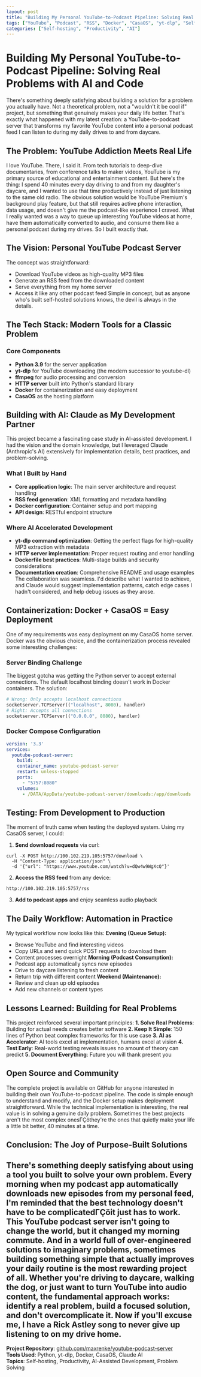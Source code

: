 ```yaml
---
layout: post
title: "Building My Personal YouTube-to-Podcast Pipeline: Solving Real Problems with AI and Code"
tags: ["YouTube", "Podcast", "RSS", "Docker", "CasaOS", "yt-dlp", "Self-hosting", "AI-Assisted Development"]
categories: ["Self-hosting", "Productivity", "AI"]
---
```

# Building My Personal YouTube-to-Podcast Pipeline: Solving Real Problems with AI and Code
There's something deeply satisfying about building a solution for a problem you actually have. Not a theoretical problem, not a "wouldn't it be cool if" project, but something that genuinely makes your daily life better. That's exactly what happened with my latest creation: a YouTube-to-podcast server that transforms my favorite YouTube content into a personal podcast feed I can listen to during my daily drives to and from daycare.
## The Problem: YouTube Addiction Meets Real Life
I love YouTube. There, I said it. From tech tutorials to deep-dive documentaries, from conference talks to maker videos, YouTube is my primary source of educational and entertainment content. But here's the thing: I spend 40 minutes every day driving to and from my daughter's daycare, and I wanted to use that time productively instead of just listening to the same old radio.
The obvious solution would be YouTube Premium's background play feature, but that still requires active phone interaction, data usage, and doesn't give me the podcast-like experience I craved. What I really wanted was a way to queue up interesting YouTube videos at home, have them automatically converted to audio, and consume them like a personal podcast during my drives.
So I built exactly that.
## The Vision: Personal YouTube Podcast Server
The concept was straightforward:
- Download YouTube videos as high-quality MP3 files
- Generate an RSS feed from the downloaded content
- Serve everything from my home server
- Access it like any other podcast feed
Simple in concept, but as anyone who's built self-hosted solutions knows, the devil is always in the details.
## The Tech Stack: Modern Tools for a Classic Problem
### Core Components
- **Python 3.9** for the server application
- **yt-dlp** for YouTube downloading (the modern successor to youtube-dl)
- **ffmpeg** for audio processing and conversion
- **HTTP server** built into Python's standard library
- **Docker** for containerization and easy deployment
- **CasaOS** as the hosting platform

## Building with AI: Claude as My Development Partner
This project became a fascinating case study in AI-assisted development. I had the vision and the domain knowledge, but I leveraged Claude (Anthropic's AI) extensively for implementation details, best practices, and problem-solving.
### What I Built by Hand
- **Core application logic**: The main server architecture and request handling
- **RSS feed generation**: XML formatting and metadata handling  
- **Docker configuration**: Container setup and port mapping
- **API design**: RESTful endpoint structure
### Where AI Accelerated Development
- **yt-dlp command optimization**: Getting the perfect flags for high-quality MP3 extraction with metadata
- **HTTP server implementation**: Proper request routing and error handling
- **Dockerfile best practices**: Multi-stage builds and security considerations
- **Documentation creation**: Comprehensive README and usage examples
The collaboration was seamless. I'd describe what I wanted to achieve, and Claude would suggest implementation patterns, catch edge cases I hadn't considered, and help debug issues as they arose.

## Containerization: Docker + CasaOS = Easy Deployment
One of my requirements was easy deployment on my CasaOS home server. Docker was the obvious choice, and the containerization process revealed some interesting challenges:
### Server Binding Challenge
The biggest gotcha was getting the Python server to accept external connections. The default localhost binding doesn't work in Docker containers. The solution:
```python
# Wrong: Only accepts localhost connections
socketserver.TCPServer(("localhost", 8080), handler)
# Right: Accepts all connections
socketserver.TCPServer(("0.0.0.0", 8080), handler)
```
### Docker Compose Configuration
```yaml
version: '3.3'
services:
  youtube-podcast-server:
    build: .
    container_name: youtube-podcast-server
    restart: unless-stopped
    ports:
      - "5757:8080"
    volumes:
      - /DATA/AppData/youtube-podcast-server/downloads:/app/downloads
```
## Testing: From Development to Production
The moment of truth came when testing the deployed system. Using my CasaOS server, I could:
1. **Send download requests** via curl:
``` ash
curl -X POST http://100.102.219.105:5757/download \
  -H "Content-Type: application/json" \
  -d '{"url": "https://www.youtube.com/watch?v=dQw4w9WgXcQ"}'
```
2. **Access the RSS feed** from any device:
```
http://100.102.219.105:5757/rss
```
3. **Add to podcast apps** and enjoy seamless audio playback
## The Daily Workflow: Automation in Practice
My typical workflow now looks like this:
**Evening (Queue Setup):**
- Browse YouTube and find interesting videos
- Copy URLs and send quick POST requests to download them
- Content processes overnight
**Morning (Podcast Consumption):**
- Podcast app automatically syncs new episodes
- Drive to daycare listening to fresh content
- Return trip with different content
**Weekend (Maintenance):**
- Review and clean up old episodes
- Add new channels or content types

## Lessons Learned: Building for Real Problems
This project reinforced several important principles:
**1. Solve Real Problems**: Building for actual needs creates better software
**2. Keep It Simple**: 150 lines of Python beat complex frameworks for this use case
**3. AI as Accelerator**: AI tools excel at implementation, humans excel at vision
**4. Test Early**: Real-world testing reveals issues no amount of theory can predict
**5. Document Everything**: Future you will thank present you
## Open Source and Community
The complete project is available on GitHub for anyone interested in building their own YouTube-to-podcast pipeline. The code is simple enough to understand and modify, and the Docker setup makes deployment straightforward.
While the technical implementation is interesting, the real value is in solving a genuine daily problem. Sometimes the best projects aren't the most complex onesΓÇöthey're the ones that quietly make your life a little bit better, 40 minutes at a time.
## Conclusion: The Joy of Purpose-Built Solutions
There's something deeply satisfying about using a tool you built to solve your own problem. Every morning when my podcast app automatically downloads new episodes from my personal feed, I'm reminded that the best technology doesn't have to be complicatedΓÇöit just has to work.
This YouTube podcast server isn't going to change the world, but it changed my morning commute. And in a world full of over-engineered solutions to imaginary problems, sometimes building something simple that actually improves your daily routine is the most rewarding project of all.
Whether you're driving to daycare, walking the dog, or just want to turn YouTube into audio content, the fundamental approach works: identify a real problem, build a focused solution, and don't overcomplicate it.
Now if you'll excuse me, I have a Rick Astley song to never give up listening to on my drive home.
---
**Project Repository**: [github.com/maxrenke/youtube-podcast-server](https://github.com/maxrenke/youtube-podcast-server)  
**Tools Used**: Python, yt-dlp, Docker, CasaOS, Claude AI  
**Topics**: Self-hosting, Productivity, AI-Assisted Development, Problem Solving
